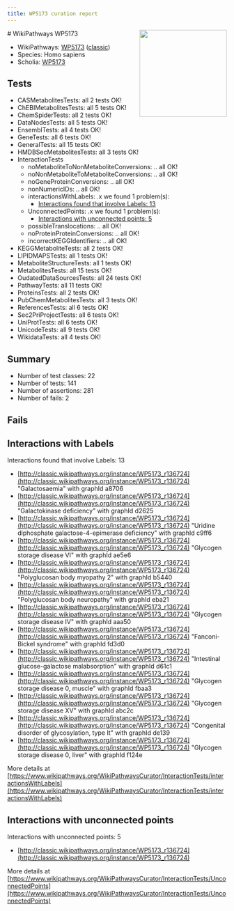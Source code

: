 ```yaml
---
title: WP5173 curation report
---
```


<img style="float: right; width: 200px" src="https://upload.wikimedia.org/wikipedia/commons/thumb/8/83/Wplogo_with_text_500.png/640px-Wplogo_with_text_500.png" />
# WikiPathways WP5173

* WikiPathways: [WP5173](https://wikipathways.org/pathways/WP5173) ([classic](https://classic.wikipathways.org/instance/WP5173))
* Species: Homo sapiens
* Scholia: [WP5173](https://scholia.toolforge.org/wikipathways/WP5173)
## Tests
* CASMetabolitesTests: all 2 tests OK!
* ChEBIMetabolitesTests: all 5 tests OK!
* ChemSpiderTests: all 2 tests OK!
* DataNodesTests: all 5 tests OK!
* EnsemblTests: all 4 tests OK!
* GeneTests: all 6 tests OK!
* GeneralTests: all 15 tests OK!
* HMDBSecMetabolitesTests: all 3 tests OK!
* InteractionTests
    * noMetaboliteToNonMetaboliteConversions: .. all OK!
    * noNonMetaboliteToMetaboliteConversions: .. all OK!
    * noGeneProteinConversions: .. all OK!
    * nonNumericIDs: .. all OK!
    * interactionsWithLabels: .x we found 1 problem(s):
        * [Interactions found that involve Labels: 13](#fe97a8bb)
    * UnconnectedPoints: .x we found 1 problem(s):
        * [Interactions with unconnected points: 5](#35a61add)
    * possibleTranslocations: .. all OK!
    * noProteinProteinConversions: .. all OK!
    * incorrectKEGGIdentifiers: .. all OK!
* KEGGMetaboliteTests: all 2 tests OK!
* LIPIDMAPSTests: all 1 tests OK!
* MetaboliteStructureTests: all 1 tests OK!
* MetabolitesTests: all 15 tests OK!
* OudatedDataSourcesTests: all 24 tests OK!
* PathwayTests: all 11 tests OK!
* ProteinsTests: all 2 tests OK!
* PubChemMetabolitesTests: all 3 tests OK!
* ReferencesTests: all 6 tests OK!
* Sec2PriProjectTests: all 6 tests OK!
* UniProtTests: all 6 tests OK!
* UnicodeTests: all 9 tests OK!
* WikidataTests: all 4 tests OK!


## Summary

* Number of test classes: 22
* Number of tests: 141
* Number of assertions: 281
* Number of fails: 2

## Fails

<a name="fe97a8bb" />

## Interactions with Labels

Interactions found that involve Labels: 13

* [http://classic.wikipathways.org/instance/WP5173_r136724](http://classic.wikipathways.org/instance/WP5173_r136724) "Galactosaemia" with graphId a8706
* [http://classic.wikipathways.org/instance/WP5173_r136724](http://classic.wikipathways.org/instance/WP5173_r136724) "Galactokinase deficiency" with graphId d2625
* [http://classic.wikipathways.org/instance/WP5173_r136724](http://classic.wikipathways.org/instance/WP5173_r136724) "Uridine diphosphate 
galactose-4-epimerase 
deficiency" with graphId c9ff6
* [http://classic.wikipathways.org/instance/WP5173_r136724](http://classic.wikipathways.org/instance/WP5173_r136724) "Glycogen storage 
disease VI" with graphId ae5e6
* [http://classic.wikipathways.org/instance/WP5173_r136724](http://classic.wikipathways.org/instance/WP5173_r136724) "Polyglucosan body myopathy 2" with graphId b5440
* [http://classic.wikipathways.org/instance/WP5173_r136724](http://classic.wikipathways.org/instance/WP5173_r136724) "Polyglucosan body
neuropathy" with graphId eba21
* [http://classic.wikipathways.org/instance/WP5173_r136724](http://classic.wikipathways.org/instance/WP5173_r136724) "Glycogen storage 
disease IV" with graphId aaa50
* [http://classic.wikipathways.org/instance/WP5173_r136724](http://classic.wikipathways.org/instance/WP5173_r136724) "Fanconi-Bickel syndrome" with graphId fd3d0
* [http://classic.wikipathways.org/instance/WP5173_r136724](http://classic.wikipathways.org/instance/WP5173_r136724) "Intestinal glucose-galactose 
malabsorption" with graphId d61c1
* [http://classic.wikipathways.org/instance/WP5173_r136724](http://classic.wikipathways.org/instance/WP5173_r136724) "Glycogen storage
disease 0, muscle" with graphId fbaa3
* [http://classic.wikipathways.org/instance/WP5173_r136724](http://classic.wikipathways.org/instance/WP5173_r136724) "Glycogen storage disease XV" with graphId abc2c
* [http://classic.wikipathways.org/instance/WP5173_r136724](http://classic.wikipathways.org/instance/WP5173_r136724) "Congenital disorder of glycosylation, 
type It" with graphId de139
* [http://classic.wikipathways.org/instance/WP5173_r136724](http://classic.wikipathways.org/instance/WP5173_r136724) "Glycogen storage
disease 0, liver" with graphId f124e


More details at [https://www.wikipathways.org/WikiPathwaysCurator/InteractionTests/interactionsWithLabels](https://www.wikipathways.org/WikiPathwaysCurator/InteractionTests/interactionsWithLabels)

<a name="35a61add" />

## Interactions with unconnected points

Interactions with unconnected points: 5

* [http://classic.wikipathways.org/instance/WP5173_r136724](http://classic.wikipathways.org/instance/WP5173_r136724)


More details at [https://www.wikipathways.org/WikiPathwaysCurator/InteractionTests/UnconnectedPoints](https://www.wikipathways.org/WikiPathwaysCurator/InteractionTests/UnconnectedPoints)

